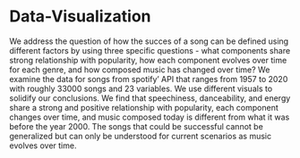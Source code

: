 # Data-Visualization
We address the question of how the succes of a song can be defined using different factors by using three specific questions - what components share strong relationship with popularity, how each component evolves over time for each genre, and how composed music has changed over time? We examine the data for songs from spotify’ API that ranges from 1957 to 2020 with roughly 33000 songs and 23 variables. We use different visuals to solidify our conclusions. We find that speechiness, danceability, and energy share a strong and positive relationship with popularity, each component changes over time, and music composed today is different from what it was before the year 2000. The songs that could be successful cannot be generalized but can only be understood for current scenarios as music evolves over time.
